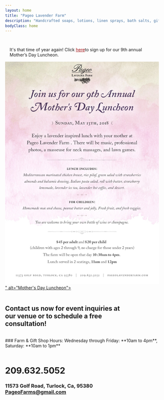 ```yaml
---
layout: home
title: "Pageo Lavender Farm"
description: "Handcrafted soaps, lotions, linen sprays, bath salts, gift boxes, baskets and other unique items."
bodyClass: home
---
```

<br>
<div class="inner">
<p style="padding-left: 15px; padding-right: 15px;">
It's that time of year again! Click <a href="https://pageo.typeform.com/to/KLHNgK" style="color: #9e0b0f;" target="_blank">here</a>to sign up for our 9th annual Mother’s Day Luncheon. 
</p>
  <a href="https://pageo.typeform.com/to/KLHNgK" style="text-align: center;" target="_blank">
<img width="863" src="assets/img/mday_001.jpg">" alt="Mother's Day Luncheon">
  </a>
</div>

<br>
 
## Contact us now for event inquiries at<br>our venue or to schedule a free<br>consultation!

<br>
### Farm & Gift Shop Hours:
Wednesday through Friday: **10am to 4pm**, Saturday: **10am to 1pm**
<br><br>

# 209.632.5052
 
### 11573 Golf Road, Turlock, Ca, 95380<br>PageoFarms@gmail.com

## <br>
